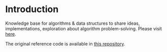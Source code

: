 # Introduction

Knowledge base for algorithms & data structures to share ideas, implementations, exploration about algorithm problem-solving. Please visit [here](https://modesty723.gitbook.io/algobase/).

The original reference code is available in [this repository](https://github.com/reval59/Algobase).


